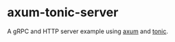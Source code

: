 # axum-tonic-server

A gRPC and HTTP server example using [axum] and [tonic].

[axum]: https://github.com/tokio-rs/axum
[tonic]: https://github.com/hyperium/tonic
